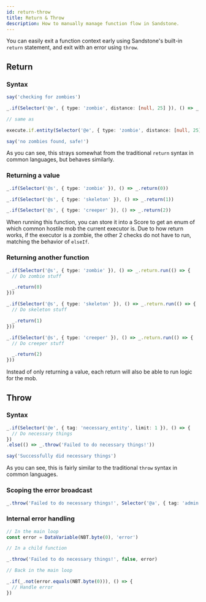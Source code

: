 ```yaml
---
id: return-throw
title: Return & Throw
description: How to manually manage function flow in Sandstone.
---
```


You can easily exit a function context early using Sandstone's built-in `return` statement, and exit with an error using `throw`.

## Return

### Syntax

```ts
say('checking for zombies')

_.if(Selector('@e', { type: 'zombie', distance: [null, 25] }), () => _.return.run.say('zombies found! beware!'))

// same as

execute.if.entity(Selector('@e', { type: 'zombie', distance: [null, 25] })).run.return.run.say('zombies found! beware!')

say('no zombies found, safe!')
```

As you can see, this strays somewhat from the traditional `return` syntax in common languages, but behaves similarly.

### Returning a value

```ts
_.if(Selector('@s', { type: 'zombie' }), () => _.return(0))

_.if(Selector('@s', { type: 'skeleton' }), () => _.return(1))

_.if(Selector('@s', { type: 'creeper' }), () => _.return(2))
```

When running this function, you can store it into a Score to get an enum of which common hostile mob the current executor is. Due to how return works, if the executor is a zombie, the other 2 checks do not have to run, matching the behavior of `elseIf`.

### Returning another function

```ts
_.if(Selector('@s', { type: 'zombie' }), () => _.return.run(() => {
  // Do zombie stuff

  _.return(0)
}))

_.if(Selector('@s', { type: 'skeleton' }), () => _.return.run(() => {
  // Do skeleton stuff

  _.return(1)
}))

_.if(Selector('@s', { type: 'creeper' }), () => _.return.run(() => {
  // Do creeper stuff

  _.return(2)
}))
```

Instead of only returning a value, each return will also be able to run logic for the mob.

## Throw

### Syntax

```ts
_.if(Selector('@e', { tag: 'necessary_entity', limit: 1 }), () => {
  // Do necessary things
})
.else(() => _.throw('Failed to do necessary things!'))

say('Successfully did necessary things')
```

As you can see, this is fairly similar to the traditional `throw` syntax in common languages.

### Scoping the error broadcast

```ts
_.throw('Failed to do necessary things!', Selector('@a', { tag: 'admin' }))
```

### Internal error handling

```ts
// In the main loop
const error = DataVariable(NBT.byte(0), 'error')

// In a child function

_.throw('Failed to do necessary things!', false, error)

// Back in the main loop

_.if(_.not(error.equals(NBT.byte(0))), () => {
  // Handle error
})
```